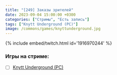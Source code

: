 ```yaml
---
title: "[249] Заказы зрителей"
date: 2023-09-04 15:00:00 +0300
categories: ["Стримы", "Есть запись"]
tags: ["Knytt Underground (PC)"]
image: /commons/games/knyttunderground.jpg
---
```


{% include embed/twitch.html id='1916970244' %}

### Игры на стриме:
+ [ ] [Knytt Underground (PC)](/tags/knytt-underground-pc)
